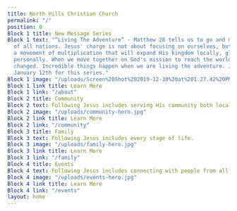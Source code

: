 ```yaml
---
title: North Hills Christian Church
permalink: "/"
position: 0
Block 1 title: New Message Series
Block 1 text: "“Living The Adventure” - Matthew 28 tells us to go and make disciples
  of all nations. Jesus' charge is not about focusing on ourselves, but about joining
  a movement of multiplication that will expand His kingdom locally, globally and
  personally. When we move together on God's mission to reach the world, lives are
  changed. Incredible things happen when we are living the adventure. Join us beginning
  January 12th for this series."
Block 1 image: "/uploads/Screen%20Shot%202019-12-30%20at%201.27.42%20PM.png"
Block 1 link title: Learn More
Block 1 link: "/about"
Block 2 title: Community
Block 2 text: Following Jesus includes serving His community both locally and globally.
Block 2 image: "/uploads/community-hero.jpg"
Block 2 link title: Learn More
Block 2 link: "/community"
Block 3 title: Family
Block 3 text: Following Jesus includes every stage of life.
Block 3 image: "/uploads/family-hero.jpg"
Block 3 link title: Learn More
Block 3 link: "/family"
Block 4 title: Events
Block 4 text: Following Jesus includes connecting with people from all walks of life.
Block 4 image: "/uploads/events-hero.jpg"
Block 4 link title: Learn More
Block 4 link: "/events"
layout: home
---
```


